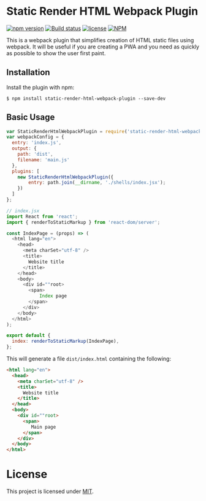 Static Render HTML Webpack Plugin
=================================
[![npm version](https://badge.fury.io/js/static-render-html-webpack-plugin.svg)](https://badge.fury.io/js/static-render-html-webpack-plugin) [![Build status](https://travis-ci.org/donskov/static-render-html-webpack-plugin.svg)](https://travis-ci.org/donskov/static-render-html-webpack-plugin) [![license](https://img.shields.io/github/license/mashape/apistatus.svg)](https://github.com/donskov/static-render-html-webpack-plugin/blob/master/LICENSE)
[![NPM](https://nodei.co/npm/static-render-html-webpack-plugin.png?downloads=true&downloadRank=true&stars=true)](https://nodei.co/npm/static-render-html-webpack-plugin/)

This is a webpack plugin that simplifies creation of HTML static files using webpack. It will be useful if you are creating a PWA and you need as quickly as possible to show the user first paint.

Installation
------------
Install the plugin with npm:
```shell
$ npm install static-render-html-webpack-plugin --save-dev
```

Basic Usage
-----------

```javascript
var StaticRenderHtmlWebpackPlugin = require('static-render-html-webpack-plugin');
var webpackConfig = {
  entry: 'index.js',
  output: {
    path: 'dist',
    filename: 'main.js'
  },
  plugins: [
    new StaticRenderHtmlWebpackPlugin({
        entry: path.join(__dirname, './shells/index.jsx');
    })
  ]
};
```

```javascript
// index.jsx
import React from 'react';
import { renderToStaticMarkup } from 'react-dom/server';

const IndexPage = (props) => (
  <html lang="en">
    <head>
      <meta charSet="utf-8" />
      <title>
        Website title
      </title>
    </head>
    <body>
      <div id=""root>
        <span>
	        Index page
        </span>
      </div>
    </body>
  </html>
);

export default {
  index: renderToStaticMarkup(IndexPage),
};
```

This will generate a file `dist/index.html` containing the following:
```html
<html lang="en">
  <head>
    <meta charSet="utf-8" />
    <title>
      Website title
    </title>
  </head>
  <body>
    <div id=""root>
      <span>
         Main page
      </span>
    </div>
  </body>
</html>
```

# License

This project is licensed under [MIT](https://github.com/donskov/static-render-html-webpack-plugin/blob/master/LICENSE).